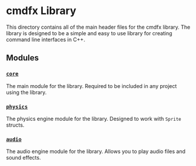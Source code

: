 # cmdfx Library

This directory contains all of the main header files for the cmdfx library. The library is designed to be a simple and easy to use library for creating command line interfaces in C++.

## Modules

### [`core`](/include/cmdfx/core)

The main module for the library. Required to be included in any project using the library.

### [`physics`](/include/physics/)

The physics engine module for the library. Designed to work with `Sprite` structs.

### [`audio`](/include/audio/)

The audio engine module for the library. Allows you to play audio files and sound effects.
